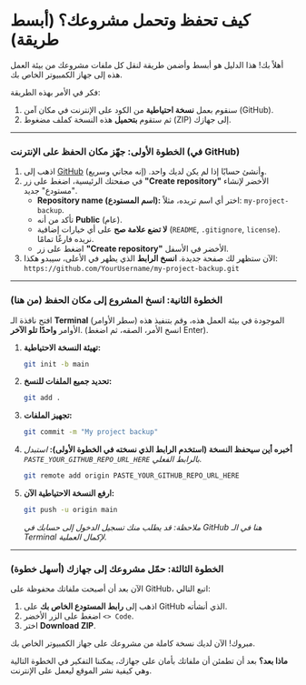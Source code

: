 # كيف تحفظ وتحمل مشروعك؟ (أبسط طريقة)

أهلاً بك! هذا الدليل هو أبسط وأضمن طريقة لنقل كل ملفات مشروعك من بيئة العمل هذه إلى جهاز الكمبيوتر الخاص بك.

فكر في الأمر بهذه الطريقة:
1.  سنقوم بعمل **نسخة احتياطية** من الكود على الإنترنت في مكان آمن (GitHub).
2.  ثم ستقوم **بتحميل** هذه النسخة كملف مضغوط (ZIP) إلى جهازك.

---

### الخطوة الأولى: جهّز مكان الحفظ على الإنترنت (في GitHub)

1.  اذهب إلى [GitHub](https://github.com) وأنشئ حسابًا إذا لم يكن لديك واحد. (إنه مجاني وسريع).
2.  في صفحتك الرئيسية، اضغط على زر **"Create repository"** الأخضر لإنشاء "مستودع" جديد.
    *   **Repository name (اسم المستودع):** اختر أي اسم تريده، مثلاً: `my-project-backup`.
    *   تأكد من أنه **Public** (عام).
    *   **لا تضع علامة صح** على أي خيارات إضافية (`README`, `.gitignore`, `license`). نريده فارغًا تمامًا.
    *   اضغط على زر **"Create repository"** الأخضر في الأسفل.
3.  الآن ستظهر لك صفحة جديدة. **انسخ الرابط** الذي يظهر في الأعلى، سيبدو هكذا:
    `https://github.com/YourUsername/my-project-backup.git`

---

### الخطوة الثانية: انسخ المشروع إلى مكان الحفظ (من هنا)

افتح نافذة الـ **Terminal** (سطر الأوامر) الموجودة في بيئة العمل هذه، وقم بتنفيذ هذه الأوامر **واحدًا تلو الآخر**. (انسخ الأمر، الصقه، ثم اضغط Enter).

1.  **تهيئة النسخة الاحتياطية:**
    ```bash
    git init -b main
    ```

2.  **تحديد جميع الملفات للنسخ:**
    ```bash
    git add .
    ```

3.  **تجهيز الملفات:**
    ```bash
    git commit -m "My project backup"
    ```

4.  **أخبره أين سيحفظ النسخة (استخدم الرابط الذي نسخته في الخطوة الأولى):**
    *استبدل `PASTE_YOUR_GITHUB_REPO_URL_HERE` بالرابط الفعلي.*
    ```bash
    git remote add origin PASTE_YOUR_GITHUB_REPO_URL_HERE
    ```

5.  **ارفع النسخة الاحتياطية الآن:**
    ```bash
    git push -u origin main
    ```
    *ملاحظة: قد يطلب منك تسجيل الدخول إلى حسابك في GitHub هنا في الـ Terminal لإكمال العملية.*

---

### الخطوة الثالثة: حمّل مشروعك إلى جهازك (أسهل خطوة)

الآن بعد أن أصبحت ملفاتك محفوظة على GitHub، اتبع التالي:

1.  اذهب إلى **رابط المستودع الخاص بك** على GitHub الذي أنشأته.
2.  اضغط على الزر الأخضر `<> Code`.
3.  اختر **Download ZIP**.

مبروك! الآن لديك نسخة كاملة من مشروعك على جهاز الكمبيوتر الخاص بك.

**ماذا بعد؟**
بعد أن تطمئن أن ملفاتك بأمان على جهازك، يمكننا التفكير في الخطوة التالية وهي كيفية نشر الموقع ليعمل على الإنترنت.

